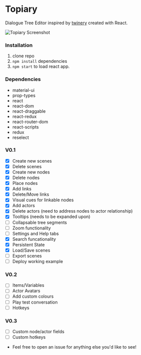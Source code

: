 # Topiary

Dialogue Tree Editor inspired by [twinery](http://www.twinery.org) created with React.

![Topiary Screenshot](https://github.com/bgk-/topiary/blob/master/docs/topiary.png)

### Installation

1.  clone repo
2.  `npm install` dependencies
3.  `npm start` to load react app.

### Dependencies

* material-ui
* prop-types
* react
* react-dom
* react-draggable
* react-redux
* react-router-dom
* react-scripts
* redux
* reselect

### V0.1

* [x] Create new scenes
* [x] Delete scenes
* [x] Create new nodes
* [x] Delete nodes
* [x] Place nodes
* [x] Add links
* [x] Delete/Move links
* [x] Visual cues for linkable nodes
* [x] Add actors
* [x] Delete actors (need to address nodes to actor relationship)
* [x] Tooltips (needs to be expanded upon)
* [ ] Collapsable tree segments
* [ ] Zoom functionality
* [ ] Settings and Help tabs
* [x] Search funcationality
* [x] Persistent State
* [x] Load/Save scenes
* [ ] Export scenes
* [ ] Deploy working example

### V0.2

* [ ] Items/Variables
* [ ] Actor Avatars
* [ ] Add custom colours
* [ ] Play test conversation
* [ ] Hotkeys

### V0.3

* [ ] Custom node/actor fields
* [ ] Custom hotkeys

* Feel free to open an issue for anything else you'd like to see!

